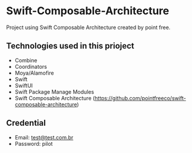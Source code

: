 # Swift-Composable-Architecture
Project using Swift Composable Architecture created by point free.

## Technologies used in this prioject
* Combine
* Coordinators
* Moya/Alamofire
* Swift
* SwiftUI
* Swift Package Manage Modules
* Swift Composable Architecture (https://github.com/pointfreeco/swift-composable-architecture)


## Credential
  * Email: test@test.com.br
  * Password: pilot
